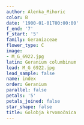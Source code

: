 ```yaml
---
author: Alenka_Mihoric
color: B
date: '1900-01-01T00:00:00'
f_end: '7'
f_start: '5'
family: Geraniaceae
flower_type: C
image:
- M_G_6922.jpg
latin: Geranium columbinum
lead: M_G_6922.jpg
lead_sample: false
name: index
order: Geranium
parallel: false
petals: '5'
petals_joined: false
star_shape: false
title: Golobja krvomočnica
---
```


